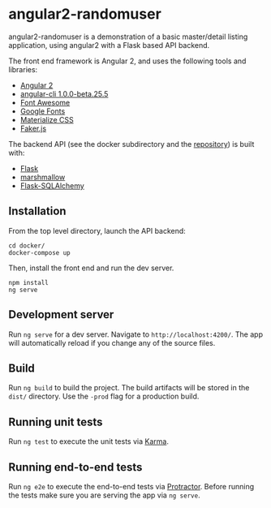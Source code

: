 # angular2-randomuser

angular2-randomuser is a demonstration of a basic master/detail listing application, using angular2 with a Flask based API backend.

The front end framework is Angular 2, and uses the following tools and libraries:
* [Angular 2](https://angular.io/)
* [angular-cli 1.0.0-beta.25.5](https://github.com/angular/angular-cli)
* [Font Awesome](http://fontawesome.io/)
* [Google Fonts](https://fonts.google.com/)
* [Materialize CSS](materializecss.com)
* [Faker.js](https://github.com/marak/Faker.js/)

The backend API (see the docker subdirectory and the [repository](https://github.com/rorski/angular2-randomuser-backend)) is built with:
* [Flask](http://flask.pocoo.org/)
* [marshmallow](https://marshmallow.readthedocs.io/en/latest/)
* [Flask-SQLAlchemy](http://flask-sqlalchemy.pocoo.org/2.1/)

## Installation
From the top level directory, launch the API backend:
```
cd docker/
docker-compose up
```
Then, install the front end and run the dev server.
```
npm install
ng serve
```
## Development server
Run `ng serve` for a dev server. Navigate to `http://localhost:4200/`. The app will automatically reload if you change any of the source files.

## Build
Run `ng build` to build the project. The build artifacts will be stored in the `dist/` directory. Use the `-prod` flag for a production build.

## Running unit tests
Run `ng test` to execute the unit tests via [Karma](https://karma-runner.github.io).

## Running end-to-end tests
Run `ng e2e` to execute the end-to-end tests via [Protractor](http://www.protractortest.org/).
Before running the tests make sure you are serving the app via `ng serve`.
